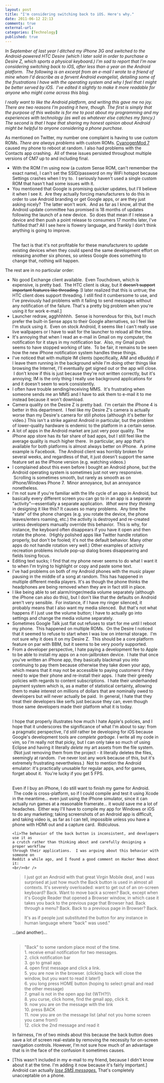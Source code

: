 ```yaml
---
layout: post
title: "I'm considering switching back to iOS. Here's why."
date: 2011-06-12 22:13
comments: true
external-url:
categories: [Technology]
published: true
---
```

<p><em>In September of last year I ditched my iPhone 3G and switched to the Android-powered HTC Desire (which I later sold in order to purchase a Desire Z, which sports a physical keyboard.)  I'm sad to report that I'm now considering switching back to iOS, after less than a year on the Android platform.  The following is an excerpt from an e-mail I wrote to a friend of mine whom I'd describe as a fervent Android evangelist, detailing some of the frustrations I have with the operating system and why I feel that I might be better served by iOS.  I've edited it slightly to make it more readable for anyone who might come across this blog.</em></p>

<p><em>I really want to like the Android platform, and writing this gave me no joy.  There are two reasons I'm posting it here, though.  The first is simply that the purpose of this website is for me to post about my programming and my experiences with technology (as well as whatever else catches my fancy.)  The second is that I hope that sharing my honest opinion about Android might be helpful to anyone considering a phone purchase.</em></p><!--more-->

<p>As mentioned on Twitter, my number one complaint is having to use custom ROMs.  <em>There are always problems</em> with custom ROMs.  <a href="http://www.cyanogenmod.com/">CyanogenMod 7</a> caused my phone to reboot at random.  I also had problems with the Contacts app crashing.  All of these issues persisted throughout multiple versions of CM7 up to and including final.</p>

<ul>
	<li>With the ROM I'm using now (a custom Sense ROM, can't remember the exact name), I can't set the SSID/password on my WiFi hotspot because Settings crashes when I try to.  I seriously haven't used a single custom ROM that hasn't had some issues with it.</li>
	<li>You mentioned that Google is promising quicker updates, but I'll believe it when I see it.  Are they actually forcing manufacturers to do this in order to use Android branding or get Google apps, or are they just asking nicely?  The latter won't work.  And as far as I know, all that the Android update committee has promised is 18 months of updates following the launch of a new device.  So does that mean if I release a device and then push a point release to consumers 17 months later, I've fulfilled that? All I see here is flowery language, and frankly I don't think anything is going to improve.<br /><br />

The fact is that it's not profitable for these manufacturers to update existing devices when they could spend the same development effort on releasing another six phones, so unless Google does something to change that, nothing will happen.</li>
</ul>

<p>The rest are in no particular order:</p>

<ul>
	<li>No good Exchange client available.  Even Touchdown, which is expensive, is pretty bad.  The HTC client is okay, but it <del datetime="2011-06-12T02:36:52+00:00">doesn't support important features like threading.</del> [I later realized that this is untrue; the HTC client does support threading.  I still find it cumbersome to use, and I've previously had problems with it failing to send messages without any notification of the failure.  That's a pretty big problem when you're using it for work e-mail.]</li>
	<li>Launcher redraw, agghhhhhh.  Sense is horrendous for this, but I much prefer the built-in Sense apps to their Google alternatives, so I feel like I'm stuck using it.  Even on stock Android, it seems like I can't really use live wallpapers or I have to wait for the launcher to reload all the time.</li>
	<li>It's annoying that when I read an e-mail in Gmail on my computer, the notification for it stays in my notification bar.  Also, my Gmail push seems to have stopped working of late.  To be fair, it remains to be seen how the new iPhone notification system handles these things.</li>
	<li>I've noticed that with multiple IM clients (specifically, AIM and eBuddy) if I leave them running in the background while I'm doing other things like browsing the Internet, I'll eventually get signed out or the app will close.  I don't know if this is just because they're not written correctly, but it's annoying; IM is the only thing I really use background applications for and it doesn't seem to work consistently.</li>
	<li>I often have trouble sending/receiving MMS.  It's frustrating when someone sends me an MMS and I have to ask them to e-mail it to me instead because it won't download.</li>
	<li>Camera quality on the Desire Z is pretty bad.  I'm certain the iPhone 4 is better in this department.  I feel like my Desire Z's camera is actually worse than my Desire's camera for still photos (although it's better for video.)  This isn't a strike against Android in particular, but the problem of lower-quality hardware is endemic to the platform in a certain sense.</li>
	<li>A lot of apps in the Android market are just very poor quality. The iPhone app store has its fair share of bad apps, but I still feel like the average quality is much higher there.  In particular, any app that's available for both platforms is almost always better on iPhone.  A prime example is Facebook.  The Android client was horribly broken for several weeks, and regardless of that, it just doesn't support the same feature set as the iPhone version (e.g. watching videos.)</li>
	<li>I complained about this even before I bought an Android phone, but the Android operating system is sometimes just not very responsive.  Scrolling is sometimes smooth, but rarely as smooth as on iPhone/Windows Phone 7.  Minor annoyance, but an annoyance nonetheless.</li>
	<li>I'm not sure if you're familiar with the life cycle of an app in Android, but basically every different screen you can go to in an app is a separate "activity"&mdash;essentially a separate application.  <em>What were they thinking</em> in designing it like this? It causes so many problems.  Any time the "state" of the phone changes (e.g. you rotate the device, the phone leaves/enters roaming, etc.) the activity is destroyed and re-created unless developers manually override this behavior.  This is why, for instance, the keyboard often disappears if you have it open and then rotate the phone.  (Highly polished apps like Twitter handle rotation properly, but don't be fooled; it's not the default behavior.  Many other apps do not handle rotation very well.)  Other examples of activity recreation problems include pop-up dialog boxes disappearing and fields losing focus.</li>
	<li>Editing text sucks; I find that my phone never seems to do what I want it to when I'm trying to highlight or copy and paste some text.</li>
	<li>I've had problems on both of my Android phones with the music player pausing in the middle of a song at random.  This has happened in multiple different media players.  It's as though the phone thinks the headphones are being removed when they are in fact still in place.</li>
	<li>I like being able to set alarm/ringer/media volume separately (although the iPhone can also do this), but I don't like that the defaults on Android aren't very sensible.  For instance, if I have my ringer silenced, it probably means that I also want my media silenced.  But that's not what happens if I just use the volume button; I have to actually go into settings and change the media volume separately.</li>
	<li>Sometimes Google Talk just flat out refuses to start for me until I reboot my phone.  This happened on multiple ROMs.  On the Desire I noticed that it seemed to refuse to start when I was low on internal storage.  I'm not sure why it does it on my Desire Z.  This should be a core platform feature on par with BBM, but it seems to be very poorly supported.</li>
	<li>From a developer perspective, I hate paying a development fee to Apple to be able to install my apps on a non-jailbroken device.  I hate that once you've written an iPhone app, they basically blackmail you into continuing to pay them because otherwise they take down your app, which means that it may not be accessible to paying customers if they need to wipe their phone and re-install their apps.  I hate their greedy policies with regards to content subscriptions.  I hate their underhanded payment system which is, as a matter of statistical certainty, allowing them to make interest on millions of dollars that are nominally owed to developers but will never actually be paid.  In general, I hate that they treat their developers like serfs just because they can, even though those same developers made their platform what it is today.<br /><br />

I hope that properly illustrates how much I hate Apple's policies, and I hope that it underscores the significance of what I'm about to say: from a pragmatic perspective, I'd <em>still</em> rather be developing for iOS because Google's development tools are <em>complete garbage.</em> I write all my code in vim, so I'm really not that picky, but I can only take so much of using Eclipse and having it literally <em>delete</em> my art assets from the file system.  (Not just removing them from the project - it literally deletes the files, seemingly at random.  I've never lost any work because of this, but it's extremely frustrating nevertheless.)  Not to mention the Android emulator: it's practically unusable for regular apps, and for games, forget about it.  You're lucky if you get 5 FPS.<br /><br />

Even if I buy an iPhone, I do still want to finish my game for Android.  The code is cross-platform, so if I could compile and test it using Xcode in the meantime... even just using the iPhone simulator, since it can actually run games at a reasonable framerate... it would save me a lot of headaches.  Either way I'll have to compile my app for Windows or iOS to do any marketing; taking screenshots of an Android app is difficult, and taking video is, as far as I can tell, impossible unless you have a phone with HDMI out and a capture card.  Ridiculous.</li>

	<li>The behavior of the back button is inconsistent, and developers use it as
	a crutch rather than thinking about and carefully designing a proper workflow
	through their applications.  I was arguing about this behavior with someone on
	Reddit a while ago, and I found a good comment on Hacker News about it:
	<br/><br />

<blockquote>I just got an Android with that great Virgin Mobile deal, and I was surprised
at just how much the Back button is used in almost all contexts. It's severely
overloaded: want to get out of an on-screen keyboard? Back. Want to move back
a screen? Back, except when it's Google Reader that opened a Browser window,
in which case it takes you back to the previous page that Browser had. Back
through a menu? Back. Back to a previous page in Browser? Back.

It's as if people just substituted the button for any instance in human language
where "back" was used."</blockquote>

...(and another)...<br /><br />

<blockquote>"Back" to some random place most of the time.<br />
1. receive email notification for two messages.<br />
2. click notification bar<br />
3. go to gmail app.<br />
4. open first message and click a link.<br />
5. you are now in the browser. (clicking back will close the window, but you want to read it later!)<br />
6. you long press HOME button (hoping to select gmail and read the other message)<br />
7. gmail is not in the open app list (WTH?!)\<br />
8. you curse, click home, find the gmail app, click it.<br />
9. now you are on the message with the link<br />
10. press BACK<br />
11. now you are on the message list (aha! not you home screen you came from!)<br />
12. click the 2nd message and read it
</blockquote>

In fairness, I'm of two minds about this because the back button does save a lot of screen real-estate by removing the necessity for on-screen navigation controls.  However, I'm not sure how much of an advantage that is in the face of the confusion it sometimes causes.</li>

<li>[This wasn't included in my e-mail to my friend, because I didn't know about it at the time.  I'm adding it now because it's fairly important.] Android can actually <em><a href="http://forum.xda-developers.com/showthread.php?p=12765846">lose SMS messages.</a></em>  That's completely unacceptable on a phone.</li>
</ul>
